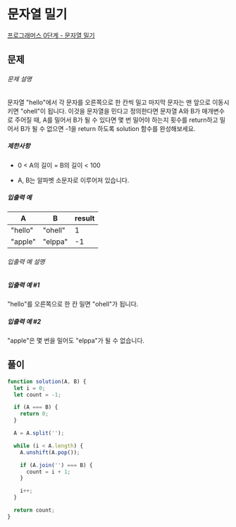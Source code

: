 # 문자열 밀기

[프로그래머스 0단계 - 문자열 밀기](https://school.programmers.co.kr/learn/courses/30/lessons/120921)

## 문제

###### 문제 설명

문자열 "hello"에서 각 문자를 오른쪽으로 한 칸씩 밀고 마지막 문자는 맨 앞으로 이동시키면 "ohell"이 됩니다. 이것을 문자열을 민다고 정의한다면 문자열 A와 B가 매개변수로 주어질 때, A를 밀어서 B가 될 수 있다면 몇 번 밀어야 하는지 횟수를 return하고 밀어서 B가 될 수 없으면 -1을 return 하도록 solution 함수를 완성해보세요.

##### 제한사항

- 0 < A의 길이 = B의 길이 < 100

- A, B는 알파벳 소문자로 이루어져 있습니다.

##### 입출력 예

| A       | B       | result |
| ------- | ------- | ------ |
| "hello" | "ohell" | 1      |
| "apple" | "elppa" | -1     |

###### 입출력 예 설명

##### 입출력 예 #1

"hello"를 오른쪽으로 한 칸 밀면 "ohell"가 됩니다.

##### 입출력 예 #2

"apple"은 몇 번을 밀어도 "elppa"가 될 수 없습니다.

## 풀이

```javascript
function solution(A, B) {
  let i = 0;
  let count = -1;

  if (A === B) {
    return 0;
  }

  A = A.split('');

  while (i < A.length) {
    A.unshift(A.pop());

    if (A.join('') === B) {
      count = i + 1;
    }

    i++;
  }

  return count;
}
```
